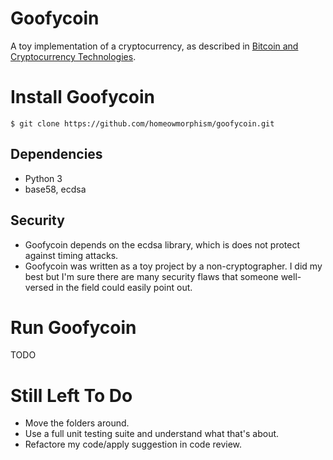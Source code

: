 # Goofycoin 
A toy implementation of a cryptocurrency, as described in [Bitcoin and Cryptocurrency Technologies](http://bitcoinbook.cs.princeton.edu/).

# Install Goofycoin
```
$ git clone https://github.com/homeowmorphism/goofycoin.git
```

## Dependencies
- Python 3
- base58, ecdsa

## Security 
* Goofycoin depends on the ecdsa library, which is does not protect against timing attacks. 
* Goofycoin was written as a toy project by a non-cryptographer. I did my best but I'm sure there are many security flaws that someone well-versed in the field could easily point out. 

# Run Goofycoin
TODO

# Still Left To Do
- Move the folders around. 
- Use a full unit testing suite and understand what that's about. 
- Refactore my code/apply suggestion in code review.
